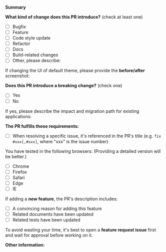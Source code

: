 <!-- Please don't delete this template -->

<!-- PULL REQUEST TEMPLATE -->
<!-- (Update "[ ]" to "[x]" to check a box) -->

**Summary**

**What kind of change does this PR introduce?** (check at least one)

- [ ] Bugfix
- [ ] Feature
- [ ] Code style update
- [ ] Refactor
- [ ] Docs
- [ ] Build-related changes
- [ ] Other, please describe:

If changing the UI of default theme, please provide the **before/after** screenshot:

**Does this PR introduce a breaking change?** (check one)

- [ ] Yes
- [ ] No

If yes, please describe the impact and migration path for existing applications:

**The PR fulfills these requirements:**

- [ ] When resolving a specific issue, it's referenced in the PR's title (e.g. `fix #xxx[,#xxx]`, where "xxx" is the issue number)

You have tested in the following browsers: (Providing a detailed version will be better.)

- [ ] Chrome
- [ ] Firefox
- [ ] Safari
- [ ] Edge
- [ ] IE

If adding a **new feature**, the PR's description includes:

- [ ] A convincing reason for adding this feature
- [ ] Related documents have been updated
- [ ] Related tests have been updated

To avoid wasting your time, it's best to open a **feature request issue** first and wait for approval before working on it.

**Other information:**
